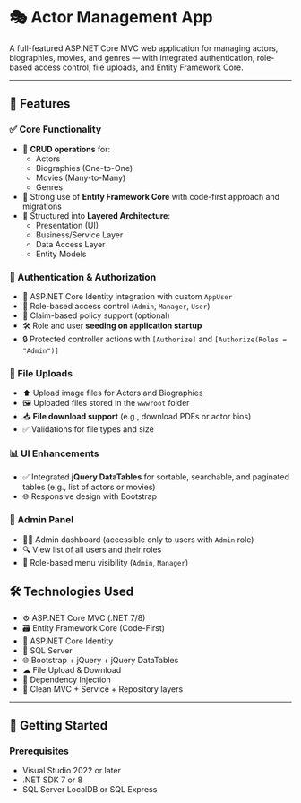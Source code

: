 # 🎭 Actor Management App

A full-featured ASP.NET Core MVC web application for managing actors, biographies, movies, and genres — with integrated authentication, role-based access control, file uploads, and Entity Framework Core.

---

## 🚀 Features

### ✅ Core Functionality
- 🔹 **CRUD operations** for:
  - Actors
  - Biographies (One-to-One)
  - Movies (Many-to-Many)
  - Genres
- 🔹 Strong use of **Entity Framework Core** with code-first approach and migrations
- 🔹 Structured into **Layered Architecture**:
  - Presentation (UI)
  - Business/Service Layer
  - Data Access Layer
  - Entity Models

### 🔐 Authentication & Authorization
- 👤 ASP.NET Core Identity integration with custom `AppUser`
- 🔐 Role-based access control (`Admin`, `Manager`, `User`)
- 🔐 Claim-based policy support (optional)
- 🛠 Role and user **seeding on application startup**
- 🔒 Protected controller actions with `[Authorize]` and `[Authorize(Roles = "Admin")]`

### 📁 File Uploads
- ⬆ Upload image files for Actors and Biographies
- 🖼 Uploaded files stored in the `wwwroot` folder
- 📥 **File download support** (e.g., download PDFs or actor bios)
- ✅ Validations for file types and size

### 📊 UI Enhancements
- ✅ Integrated **jQuery DataTables** for sortable, searchable, and paginated tables (e.g., list of actors or movies)
- 🌐 Responsive design with Bootstrap

### 👤 Admin Panel
- 🧑‍💼 Admin dashboard (accessible only to users with `Admin` role)
- 🔍 View list of all users and their roles
- 🚫 Role-based menu visibility (`Admin`, `Manager`)

## 🛠 Technologies Used
- ⚙ ASP.NET Core MVC (.NET 7/8)
- 🗃 Entity Framework Core (Code-First)
- 🔐 ASP.NET Core Identity
- 💾 SQL Server
- 🌐 Bootstrap + jQuery + jQuery DataTables
- ☁ File Upload & Download
- 🧠 Dependency Injection
- 🎯 Clean MVC + Service + Repository layers

---

## 🧪 Getting Started

### Prerequisites
- Visual Studio 2022 or later
- .NET SDK 7 or 8
- SQL Server LocalDB or SQL Express
